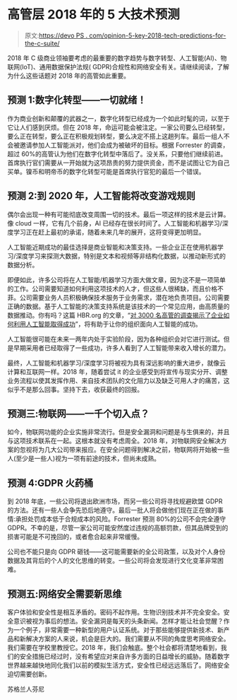 # 高管层 2018 年的 5 大技术预测

> 原文:[https://devo PS . com/opinion-5-key-2018-tech-predictions-for-the-c-suite/](https://devops.com/opinion-5-key-2018-tech-predictions-for-the-c-suite/)

2018 年 C 级商业领袖要考虑的最重要的数字趋势与数字转型、人工智能(AI)、物联网(IoT)、通用数据保护法规( GDPR)合规性和网络安全有关。请继续阅读，了解为什么这些话题对 2018 年的高管如此重要。

## 预测 1:数字化转型——一切就绪！

作为商业创新和颠覆的武器之一，数字化转型已经成为一个如此时髦的词，以至于它让人们感到厌烦。但在 2018 年，命运可能会被注定。一家公司要么已经转型，要么正在转型，要么正在积极规划转型，要么决定不搭上这趟列车。最后一组人不会被邀请参加人工智能派对，他们会成为被破坏的目标。根据 Forrester 的调查，超过 60%的高管认为他们在数字化转型中落后了。没关系，只要他们继续前进。首席执行官们需要从一开始就为这项昂贵的努力提供资金，而不是试图让它为自己买单。镍币和明帝币的数字化转型可能是首席执行官犯的最后一个错误。

## 预测 2:到 2020 年，人工智能将改变游戏规则

偶尔会出现一种有可能彻底改变周围一切的技术。最后一项这样的技术是云计算。像 cloud 一样，它有几个前身，AI 已经存在很长时间了。人工智能和机器学习/深度学习正在赶上最初的承诺，随着未来几年的展开，这将变得更加明显。

人工智能近期成功的最佳选择是商业智能和决策支持。一些企业正在使用机器学习/深度学习来探测大数据，特别是文本和视频等非结构化数据，以推动新形式的数据分析。

即便如此，许多公司将在人工智能/机器学习方面大做文章，因为这不是一项简单的工作。公司需要知道如何利用这项技术的人才，但这些人很稀缺，而且价格不菲。公司需要业务人员积极确保技术服务于业务需求，潜在地负责项目。公司需要正确的数据。基于人工智能的决策支持系统是该技术的一个常见应用，由高质量的数据推动。你有吗？这篇 HBR.org 的文章，“[对 3000 名高管的调查揭示了企业如何利用人工智能取得成功](https://hbr.org/2017/08/a-survey-of-3000-executives-reveals-how-businesses-succeed-with-ai)”，将有助于让你的组织面向人工智能的成功。

人工智能很可能在未来一两年内处于实验阶段，因为各种组织会对它进行测试。但是早期采用者已经取得了一些成功，许多人看到了人工智能带来收入增长的潜力。

最终，人工智能和机器学习/深度学习将被视为具有深远影响的重大进步，就像云计算和互联网一样。2018 年，随着尝试 it 的企业感受到将宣传与现实分开、调整业务流程以使其发挥作用、来自技术团队的文化阻力以及缺乏可用人才的痛苦，这似乎不是那么回事。坚持下去，收获最终的回报。

## 预测三:物联网——一千个切入点？

如今，物联网功能的企业实施非常流行。但是安全漏洞和问题是与生俱来的，并且与这项技术联系在一起。这根本就没有考虑周全。2018 年，对物联网安全解决方案的忽视将为几大公司带来报应。在安全问题得到解决之前，物联网将开始被一些人(至少是一些人)视为一项有前途的技术，但尚未成熟。

## 预测 4:GDPR 火药桶

到 2018 年底，一些公司将退出欧洲市场，而另一些公司将寻找规避欧盟 GDPR 的方法。还有一些人会争先恐后地遵守。最后一批人将会做他们现在正在做的事情:承担处罚成本低于合规成本的风险。Forrester 预测 80%的公司不会完全遵守 GDPR。不幸的是，尽管一家公司可能安然度过违规的高额罚款，但其品牌受到的损害可能是不可挽回的，或者愈合起来非常缓慢。

公司也不能只是向 GDPR 砸钱——这可能需要新的全公司政策，以及对个人身份数据及其背后的个人的文化思维的转变。一些公司将会发现进行文化变革非常困难。

## 预测五:网络安全需要新思维

客户体验和安全性是相互矛盾的。密码不起作用。生物识别技术并不完全安全。安全意识被视为事后的想法。安全漏洞是每天的头条新闻。怎样才能让社会觉醒？作为一个例子，非常需要一种新型的用户认证系统。对于那些能够提供新技术、新产品和新解决方案的人来说，机会是巨大的。我们需要从不同的角度思考网络安全。我们需要在学校里教授它。2018 年，我们会触底。整个社会都将清楚地看到，我们的安全措施已经过时，没有希望应对来自许多方面的日益增长的威胁。随着数字世界越来越快地同化我们以前的模拟生活方式，安全性已经远远落后了。网络安全迫切需要创新。

苏格兰人芬尼